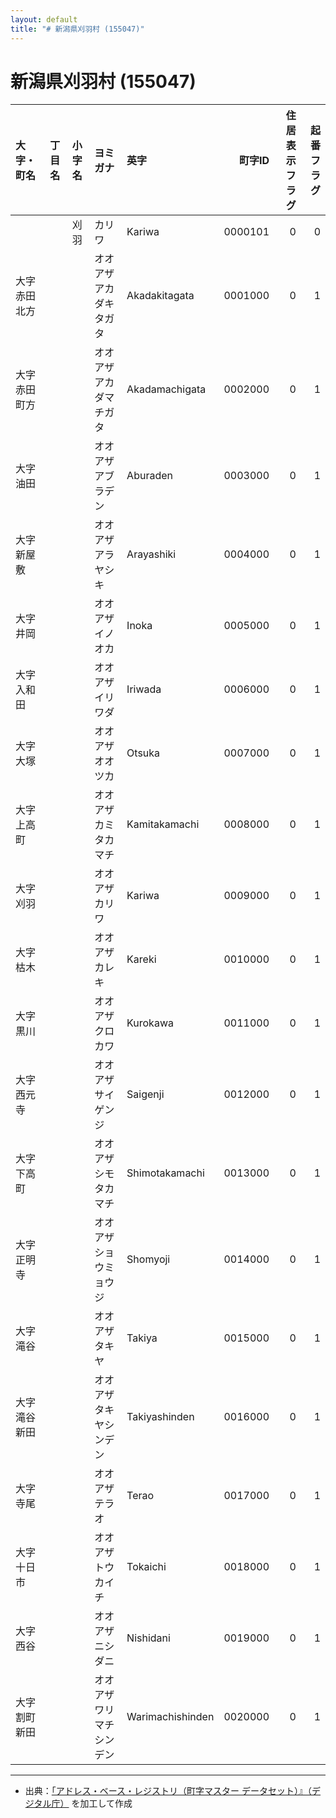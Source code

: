 ```yaml
---
layout: default
title: "# 新潟県刈羽村 (155047)"
---
```


# 新潟県刈羽村 (155047)

| 大字・町名 | 丁目名 | 小字名 | ヨミガナ | 英字 | 町字ID | 住居表示フラグ | 起番フラグ |
|:--------|:------|:------|:-----------------|:---------------------|--------:|----------:|--------:|
|  |  | 刈羽 | カリワ | Kariwa | 0000101 | 0 | 0 |
| 大字赤田北方 |  |  | オオアザアカダキタガタ | Akadakitagata | 0001000 | 0 | 1 |
| 大字赤田町方 |  |  | オオアザアカダマチガタ | Akadamachigata | 0002000 | 0 | 1 |
| 大字油田 |  |  | オオアザアブラデン | Aburaden | 0003000 | 0 | 1 |
| 大字新屋敷 |  |  | オオアザアラヤシキ | Arayashiki | 0004000 | 0 | 1 |
| 大字井岡 |  |  | オオアザイノオカ | Inoka | 0005000 | 0 | 1 |
| 大字入和田 |  |  | オオアザイリワダ | Iriwada | 0006000 | 0 | 1 |
| 大字大塚 |  |  | オオアザオオツカ | Otsuka | 0007000 | 0 | 1 |
| 大字上高町 |  |  | オオアザカミタカマチ | Kamitakamachi | 0008000 | 0 | 1 |
| 大字刈羽 |  |  | オオアザカリワ | Kariwa | 0009000 | 0 | 1 |
| 大字枯木 |  |  | オオアザカレキ | Kareki | 0010000 | 0 | 1 |
| 大字黒川 |  |  | オオアザクロカワ | Kurokawa | 0011000 | 0 | 1 |
| 大字西元寺 |  |  | オオアザサイゲンジ | Saigenji | 0012000 | 0 | 1 |
| 大字下高町 |  |  | オオアザシモタカマチ | Shimotakamachi | 0013000 | 0 | 1 |
| 大字正明寺 |  |  | オオアザショウミョウジ | Shomyoji | 0014000 | 0 | 1 |
| 大字滝谷 |  |  | オオアザタキヤ | Takiya | 0015000 | 0 | 1 |
| 大字滝谷新田 |  |  | オオアザタキヤシンデン | Takiyashinden | 0016000 | 0 | 1 |
| 大字寺尾 |  |  | オオアザテラオ | Terao | 0017000 | 0 | 1 |
| 大字十日市 |  |  | オオアザトウカイチ | Tokaichi | 0018000 | 0 | 1 |
| 大字西谷 |  |  | オオアザニシダニ | Nishidani | 0019000 | 0 | 1 |
| 大字割町新田 |  |  | オオアザワリマチシンデン | Warimachishinden | 0020000 | 0 | 1 |

---

- 出典：[「アドレス・ベース・レジストリ（町字マスター データセット）』（デジタル庁）](https://www.digital.go.jp/policies/base_registry_address/) を加工して作成